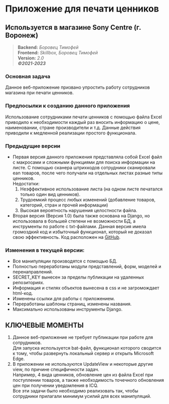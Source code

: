 # Приложение для печати ценников
## Используется в магазине Sony Centre (г. Воронеж)

> **Backend:** *Боровец Тимофей*  
> **Frontend:** *Skillbox,* *Боровец Тимофей*  
> **Version:** *2.0*  
> ***©2021-2023***

### Основная задача
Данное веб-приложение призвано упростить работу сотрудников магазина при печати 
ценников.  

### Предпосылки к созданию данного приложения
Использование сотрудниками печати ценников с помощью файла Excel приводило к 
необходимости каждый раз вносить информацию о цене, наименовании, стране 
производители и т.д. Данные действия приводили к медленной реализации простого
функционала.

### Предыдущие версии
* Первая версия данного приложения представляла собой Excel файл с макросами 
и сложными функциями для поиска информации на листе. С помощью сканера штрихкодов
сотрудники сканировали ean товаров, после чего получали на отдельных листах
разные типы ценников.  
Недостатки:  
    1. Неэффективное использование листа (на одном листе печатался только один 
  вид ценников).
    2. Трудоемкий процесс любых изменений (добавление товаров, категорий, стран
  и прочей информации)
    3. Высокая вероятность нарушения целостности файла.
* Вторая версия (Версия 1.0) была также основана на Django, но использовала в 
большей степени не возможности БД, а инструменты по работе с txt-файлами. 
Данная версия имела громоздкий код и избыточный функционал, который не доказал
свою эффективность. Код расположен на [GitHub](https://github.com/sonic-tim/price_tags).

### Изменения в текущей версии:
* Все манипуляции производятся с помощью БД.
* Полностью переработаны модули представлений, форм, моделей и перенаправлений.
* SECRET_KEY вынесен за пределы публикации на удаленных репозиториях.
* Информация и стилях объектов вынесена в css и не загромождает html-код.
* Изменены ссылки для работы с приложением.
* Переработаны шаблоны страниц, изменены названия.
* Максимально использованы инструменты Django.

## КЛЮЧЕВЫЕ МОМЕНТЫ
1. Данное веб-приложение не требует публикации при работе для сотрудников.  
Для запуска используется bat-файл, функционал которого сводится к тому, чтобы 
развернуть локальный сервер и открыть Microsoft Edge.
2. В приложении не используются UpdateView и некоторые другие view, по причине
специфичности задач.  
Например, 4 вида ценников, обновление цен из файла Excel при поступлении товаров,
а также необходимость точечного обновления цен при получении уведомления в ICQ.  
Все эти задачи было необходимо реализовать так, чтобы сотрудники прилагали 
минимум усилий для всех манипуляций.

